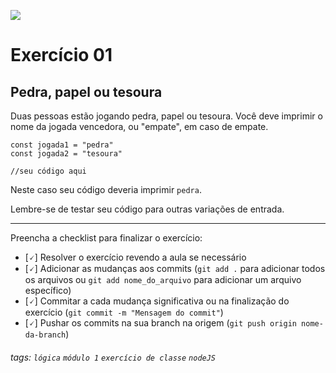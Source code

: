 ![](https://i.imgur.com/xG74tOh.png)

# Exercício 01

## Pedra, papel ou tesoura

Duas pessoas estão jogando pedra, papel ou tesoura. Você deve imprimir o nome da jogada vencedora, ou "empate", em caso de empate.

```javascript=
const jogada1 = "pedra"
const jogada2 = "tesoura"

//seu código aqui
```

Neste caso seu código deveria imprimir `pedra`.

Lembre-se de testar seu código para outras variações de entrada.

---

Preencha a checklist para finalizar o exercício:

- [🗸] Resolver o exercício revendo a aula se necessário
- [🗸] Adicionar as mudanças aos commits (`git add .` para adicionar todos os arquivos ou `git add nome_do_arquivo` para adicionar um arquivo específico)
- [🗸] Commitar a cada mudança significativa ou na finalização do exercício (`git commit -m "Mensagem do commit"`)
- [🗸] Pushar os commits na sua branch na origem (`git push origin nome-da-branch`)

###### tags: `lógica` `módulo 1` `exercício de classe` `nodeJS`
